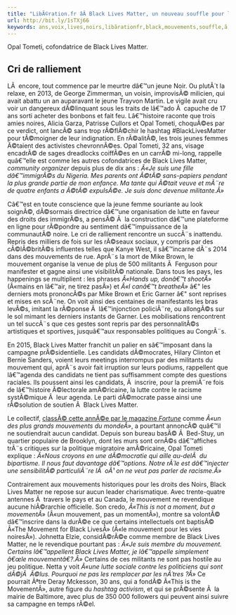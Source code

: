 ```yaml
---
title: "LibÃ©ration.fr âÂ Black Lives Matter, un nouveau souffle pour les voix des Noirs"
url: http://bit.ly/1sTXj66
keywords: ans,voix,lives,noirs,libãrationfr,black,mouvements,souffle,ã,ââ,opal,tometi,matter,militants,mouvement
---
```

Opal Tometi, cofondatrice de Black Lives Matter.

Cri de ralliement
-----------------

LÃ  encore, tout commence par le meurtre dâ€™un jeune Noir. Ou plutÃ´t la relaxe, en 2013, de George Zimmerman, un voisin, improvisÃ© milicien, qui avait abattu un an auparavant le jeune Trayvon Martin. Le vigile avait cru voir un dangereux dÃ©linquant sous les traits de lâ€™ado Ã  capuche de 17 ans sorti acheter des bonbons et fait feu. Lâ€™histoire raconte que trois amies noires, Alicia Garza, Patrisse Cullors et Opal Tometi, choquÃ©es par ce verdict, ont lancÃ© sans trop rÃ©flÃ©chir le hashtag \#BlackLivesMatter pour tÃ©moigner de leur indignation. En rÃ©alitÃ©, les trois jeunes femmes Ã©taient des activistes chevronnÃ©es. Opal Tometi, 32 ans, visage encadrÃ© de sages dreadlocks coiffÃ©es en un carrÃ© mi-long, rappelle quâ€™elle est comme les autres cofondatrices de Black Lives Matter, *community organizer* depuis plus de dix ans : *Â«Je suis une fille dâ€™immigrÃ©s du Nigeria. Mes parents ont Ã©tÃ© sans-papiers pendant la plus grande partie de mon enfance. Ma tante qui Ã©tait veuve et mÃ¨re de quatre enfants a Ã©tÃ© expulsÃ©e. Je suis donc devenue militante.Â»*

Câ€™est en toute conscience que la jeune femme souriante au look soignÃ©, dÃ©sormais directrice dâ€™une organisation de lutte en faveur des droits des immigrÃ©s, a pensÃ© Ã  la construction dâ€™une plateforme en ligne pour rÃ©pondre au sentiment dâ€™impuissance de la communautÃ© noire. Le cri de ralliement rencontre un succÃ¨s inattendu. Repris des milliers de fois sur les rÃ©seaux sociaux, y compris par des cÃ©lÃ©britÃ©s influentes telles que Kanye West, il sâ€™incarne dÃ¨s 2014 dans des mouvements de rue. AprÃ¨s la mort de Mike Brown, le mouvement organise la venue de plus de 500 militants Ã  Ferguson pour manifester et gagne ainsi une visibilitÃ© nationale. Dans tous les pays, les happenings se multiplient : les phrases *Â«Hands up, donâ€™t shootÂ»* (Â«mains en lâ€™air, ne tirez pasÂ») et *Â«I canâ€™t breatheÂ»* â€" les derniers mots prononcÃ©s par Mike Brown et Eric Garner â€" sont reprises et mises en scÃ¨ne. On voit ainsi des centaines de manifestants les bras levÃ©s, imitant la rÃ©ponse Ã  lâ€™injonction policiÃ¨re, ou allongÃ©s sur le sol mimant les derniers instants de Garner. Les mobilisations rencontrent un tel succÃ¨s que ces gestes sont repris par des personnalitÃ©s artistiques et sportives, jusquâ€™aux responsables politiques au CongrÃ¨s.

En 2015, Black Lives Matter franchit un palier en sâ€™imposant dans la campagne prÃ©sidentielle. Les candidats dÃ©mocrates, Hilary Clinton et Bernie Sanders, voient leurs meetings interrompus par des militants du mouvement qui, aprÃ¨s avoir fait irruption sur leurs podiums, rappellent que lâ€™agenda des candidats ne tient pas suffisamment compte des questions raciales. Ils poussent ainsi les candidats, Ã  inscrire, pour la premiÃ¨re fois de lâ€™histoire Ã©lectorale amÃ©ricaine, la lutte contre le racisme systÃ©mique Ã  leur agenda. Le parti dÃ©mocrate passe ainsi une rÃ©solution de soutien Ã  Black Lives Matter.

Le collectif, [classÃ© cette annÃ©e par le magazine *Fortune*](http://fortune.com/2016/03/24/black-lives-matter-great-leaders/) comme *Â«un des plus grands mouvements du mondeÂ»*, a pourtant annoncÃ© quâ€™il ne soutiendrait aucun candidat. Depuis son bureau basÃ© Ã  Bed-Stuy, un quartier populaire de Brooklyn, dont les murs sont ornÃ©s dâ€™affiches trÃ¨s critiques sur la politique migratoire amÃ©ricaine, Opal Tometi explique : *Â«Nous croyons en une dÃ©mocratie qui aille au-delÃ  du bipartisme. Il nous faut davantage dâ€™options. Notre rÃ´le est dâ€™injecter une sensibilitÃ© particuliÃ¨re lÃ  oÃ¹ on ne veut pas parler de racisme.Â»*

Contrairement aux mouvements historiques pour les droits des Noirs, Black Lives Matter ne repose sur aucun leader charismatique. Avec trente-quatre antennes Ã  travers le pays et au Canada, le mouvement ne revendique aucune hiÃ©rarchie officielle. Son credo, *Â«This is not a moment, but a movementÂ»* (Â«un mouvement, pas un momentÂ»), montre sa volontÃ© dâ€™inscrire dans la durÃ©e ce que certains intellectuels ont baptisÃ© Â«The Movement for Black LivesÂ» (Â«le mouvement pour les vies noiresÂ»). Johnetta Elzie, considÃ©rÃ©e comme membre de Black Lives Matter, ne le revendique pourtant pas : *Â«Je suis membre du mouvement. Certains lâ€™appellent Black Lives Matter, je lâ€™appelle simplement â€œle mouvementâ€?.Â»* Certains de ces militants ne sont pas hostile au jeu politique. Netta y voit *Â«une lutte sociale contre les politiciens qui sont dÃ©jÃ  Ã©lus. Pourquoi ne pas les remplacer par les nÃ´tres ?Â»* Ce pourrait Ãªtre Deray Mckesson, 30 ans, qui a fondÃ© Â«This is the MovementÂ», autre figure du *hashtag activism*, et qui se prÃ©sente Ã  la mairie de Baltimore, avec plus de 350 000 followers qui peuvent ainsi suivre sa campagne en temps rÃ©el.
